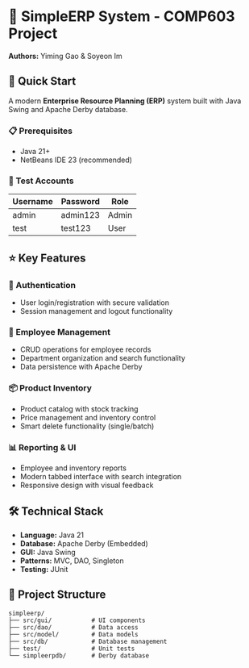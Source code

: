# 🏢 SimpleERP System - COMP603 Project

**Authors:** Yiming Gao & Soyeon Im

## 🚀 Quick Start

A modern **Enterprise Resource Planning (ERP)** system built with Java Swing and Apache Derby database.

### 📋 Prerequisites
- Java 21+ 
- NetBeans IDE 23 (recommended)

### 🔐 Test Accounts
| Username | Password | Role   |
|----------|----------|--------|
| admin    | admin123 | Admin  |
| test     | test123  | User   |

## ⭐ Key Features

### 🔑 Authentication
- User login/registration with secure validation
- Session management and logout functionality

### 👥 Employee Management  
- CRUD operations for employee records
- Department organization and search functionality
- Data persistence with Apache Derby

### 📦 Product Inventory
- Product catalog with stock tracking
- Price management and inventory control
- Smart delete functionality (single/batch)

### 📊 Reporting & UI
- Employee and inventory reports
- Modern tabbed interface with search integration
- Responsive design with visual feedback

## 🛠️ Technical Stack

- **Language:** Java 21
- **Database:** Apache Derby (Embedded)
- **GUI:** Java Swing
- **Patterns:** MVC, DAO, Singleton
- **Testing:** JUnit

## 📁 Project Structure
```
simpleerp/
├── src/gui/           # UI components  
├── src/dao/           # Data access
├── src/model/         # Data models
├── src/db/            # Database management
├── test/              # Unit tests
└── simpleerpdb/       # Derby database
```

